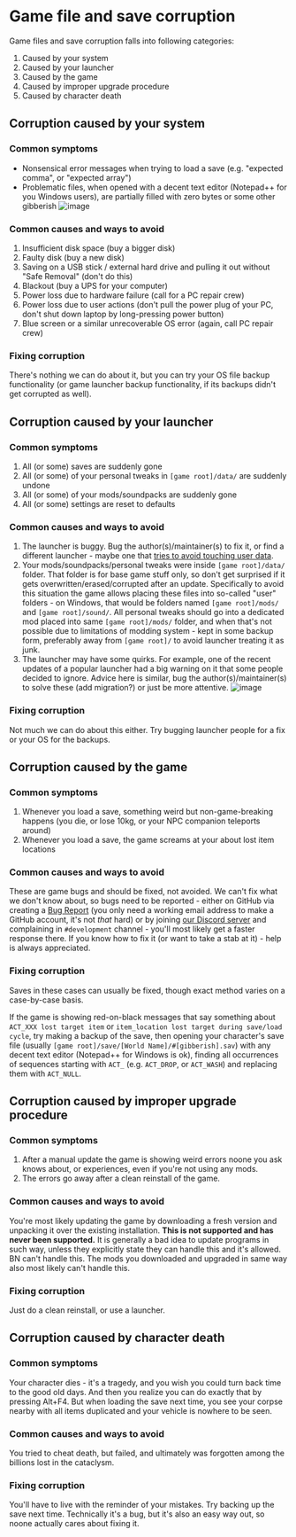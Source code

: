 # Game file and save corruption

Game files and save corruption falls into following categories:

1. Caused by your system
2. Caused by your launcher
3. Caused by the game
4. Caused by improper upgrade procedure
5. Caused by character death

## Corruption caused by your system

### Common symptoms

- Nonsensical error messages when trying to load a save (e.g. "expected comma", or "expected array")
- Problematic files, when opened with a decent text editor (Notepad++ for you Windows users), are
  partially filled with zero bytes or some other gibberish
  ![image](https://user-images.githubusercontent.com/60584843/186019683-36a59d3b-31ce-408c-96ee-42390975171c.png)

### Common causes and ways to avoid

1. Insufficient disk space (buy a bigger disk)
2. Faulty disk (buy a new disk)
3. Saving on a USB stick / external hard drive and pulling it out without "Safe Removal" (don't do
   this)
4. Blackout (buy a UPS for your computer)
5. Power loss due to hardware failure (call for a PC repair crew)
6. Power loss due to user actions (don't pull the power plug of your PC, don't shut down laptop by
   long-pressing power button)
7. Blue screen or a similar unrecoverable OS error (again, call PC repair crew)

### Fixing corruption

There's nothing we can do about it, but you can try your OS file backup functionality (or game
launcher backup functionality, if its backups didn't get corrupted as well).

## Corruption caused by your launcher

### Common symptoms

1. All (or some) saves are suddenly gone
2. All (or some) of your personal tweaks in `[game root]/data/` are suddenly undone
3. All (or some) of your mods/soundpacks are suddenly gone
4. All (or some) settings are reset to defaults

### Common causes and ways to avoid

1. The launcher is buggy. Bug the author(s)/maintainer(s) to fix it, or find a different launcher -
   maybe one that [tries to avoid touching user data](https://github.com/qrrk/Catapult).
2. Your mods/soundpacks/personal tweaks were inside `[game root]/data/` folder. That folder is for
   base game stuff only, so don't get surprised if it gets overwritten/erased/corrupted after an
   update. Specifically to avoid this situation the game allows placing these files into so-called
   "user" folders - on Windows, that would be folders named `[game root]/mods/` and
   `[game root]/sound/`. All personal tweaks should go into a dedicated mod placed into same
   `[game root]/mods/` folder, and when that's not possible due to limitations of modding system -
   kept in some backup form, preferably away from `[game root]/` to avoid launcher treating it as
   junk.
3. The launcher may have some quirks. For example, one of the recent updates of a popular launcher
   had a big warning on it that some people decided to ignore. Advice here is similar, bug the
   author(s)/maintainer(s) to solve these (add migration?) or just be more attentive.
   ![image](https://user-images.githubusercontent.com/60584843/186022055-0015f2cc-2549-4721-8a0d-8b7047b3d2b1.png)

### Fixing corruption

Not much we can do about this either. Try bugging launcher people for a fix or your OS for the
backups.

## Corruption caused by the game

### Common symptoms

1. Whenever you load a save, something weird but non-game-breaking happens (you die, or lose 10kg,
   or your NPC companion teleports around)
2. Whenever you load a save, the game screams at your about lost item locations

### Common causes and ways to avoid

These are game bugs and should be fixed, not avoided. We can't fix what we don't know about, so bugs
need to be reported - either on GitHub via creating a
[Bug Report](https://github.com/cataclysmbnteam/Cataclysm-BN/issues/new/choose) (you only need a
working email address to make a GitHub account, it's not _that_ hard) or by joining
[our Discord server](https://discord.gg/XW7XhXuZ89) and complaining in `#development` channel -
you'll most likely get a faster response there. If you know how to fix it (or want to take a stab at
it) - help is always appreciated.

### Fixing corruption

Saves in these cases can usually be fixed, though exact method varies on a case-by-case basis.

If the game is showing red-on-black messages that say something about `ACT_XXX lost target item` or
`item_location lost target during save/load cycle`, try making a backup of the save, then opening
your character's save file (usually `[game root]/save/[World Name]/#[gibberish].sav`) with any
decent text editor (Notepad++ for Windows is ok), finding all occurrences of sequences starting with
`ACT_` (e.g. `ACT_DROP`, or `ACT_WASH`) and replacing them with `ACT_NULL`.

## Corruption caused by improper upgrade procedure

### Common symptoms

1. After a manual update the game is showing weird errors noone you ask knows about, or experiences,
   even if you're not using any mods.
2. The errors go away after a clean reinstall of the game.

### Common causes and ways to avoid

You're most likely updating the game by downloading a fresh version and unpacking it over the
existing installation. **This is not supported and has never been supported.** It is generally a bad
idea to update programs in such way, unless they explicitly state they can handle this and it's
allowed. BN can't handle this. The mods you downloaded and upgraded in same way also most likely
can't handle this.

### Fixing corruption

Just do a clean reinstall, or use a launcher.

## Corruption caused by character death

### Common symptoms

Your character dies - it's a tragedy, and you wish you could turn back time to the good old days.
And then you realize you can do exactly that by pressing Alt+F4. But when loading the save next
time, you see your corpse nearby with all items duplicated and your vehicle is nowhere to be seen.

### Common causes and ways to avoid

You tried to cheat death, but failed, and ultimately was forgotten among the billions lost in the
cataclysm.

### Fixing corruption

You'll have to live with the reminder of your mistakes. Try backing up the save next time.
Technically it's a bug, but it's also an easy way out, so noone actually cares about fixing it.
